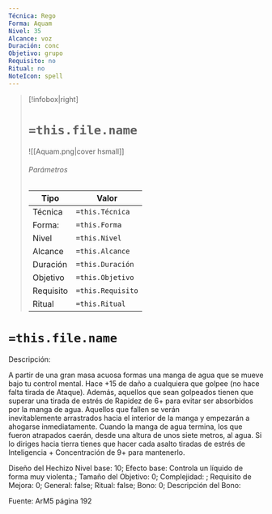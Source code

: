 ```yaml
---
Técnica: Rego
Forma: Aquam
Nivel: 35
Alcance: voz 
Duración: conc  
Objetivo: grupo
Requisito: no
Ritual: no
NoteIcon: spell
---
```


> [!infobox|right]
> # `=this.file.name`
> ![[Aquam.png|cover hsmall]]
> ###### Parámetros
> Tipo |  Valor |
> ---|---|
> Técnica  | `=this.Técnica`  |
> Forma: | `=this.Forma`  |
> Nivel | `=this.Nivel`  |
> Alcance | `=this.Alcance` |
> Duración | `=this.Duración` |
> Objetivo | `=this.Objetivo` |
> Requisito | `=this.Requisito` |
> Ritual | `=this.Ritual` |

# `=this.file.name`
Descripción: <p>A partir de una gran masa acuosa formas una manga de agua que se mueve bajo tu control mental. Hace +15 de daño a cualquiera que golpee (no hace falta tirada de Ataque). Además, aquellos que sean golpeados tienen que superar una tirada de estrés de Rapidez de 6+ para evitar ser absorbidos por la manga de agua. Aquellos que fallen se verán inevitablemente arrastrados hacia el interior de la manga y empezarán a ahogarse inmediatamente. Cuando la manga de agua termina, los que fueron atrapados caerán, desde una altura de unos siete metros, al agua. Si lo diriges hacia tierra tienes que hacer cada asalto tiradas de estrés de Inteligencia + Concentración de 9+ para mantenerlo.</p>

Diseño del Hechizo
Nivel base: 10; Efecto base: Controla un líquido de forma muy violenta.;  Tamaño del Objetivo: 0; Complejidad: ; Requisito de Mejora: 0; General: false; Ritual: false; Bono: 0; Descripción del Bono: 

Fuente: ArM5 página 192